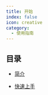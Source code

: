 ```yaml
---
title: 开始
index: false
icon: creative
category:
  - 使用指南
---
```


## 目录

- [简介](intro.md)

- [快速上手](start.md)
